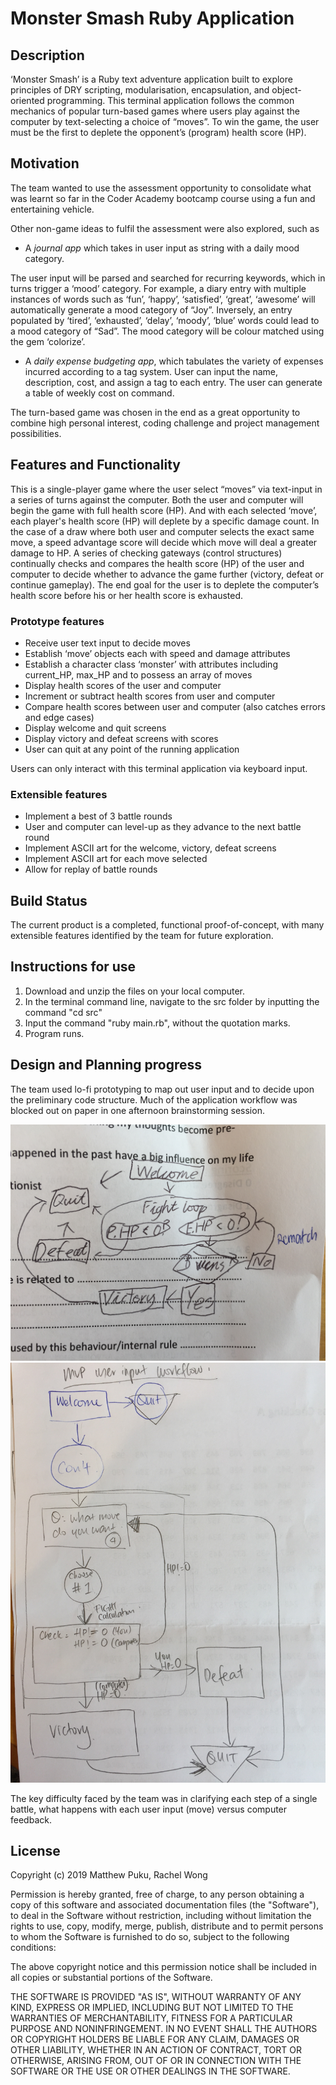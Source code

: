 # Monster Smash Ruby Application

## Description
‘Monster Smash’ is a Ruby text adventure application built to explore principles of DRY scripting, modularisation, encapsulation, and object-oriented programming. This terminal application follows the common mechanics of popular turn-based games where users play against the computer by text-selecting a choice of “moves”. To win the game, the user must be the first to deplete the opponent’s (program) health score (HP). 

## Motivation
The team wanted to use the assessment opportunity to consolidate what was learnt so far in the Coder Academy bootcamp course using a fun and entertaining vehicle. 

Other non-game ideas to fulfil the assessment were also explored, such as

- A *journal app* which takes in user input as string with a daily mood category.

The user input will be parsed and searched for recurring keywords, which in turns trigger a ‘mood’ category. For example, a diary entry with multiple instances of words such as ‘fun’, ‘happy’, ‘satisfied’, ‘great’, ‘awesome’ will automatically generate a mood category of “Joy”. Inversely, an entry populated by ‘tired’, ‘exhausted’, ‘delay’, ‘moody’, ‘blue’ words could lead to a mood category of “Sad”. The mood category will be colour matched using the gem ‘colorize’.

- A *daily expense budgeting app*, which tabulates the variety of expenses incurred according to a tag system. User can input the name, description, cost, and assign a tag to each entry. The user can generate a table of weekly cost on command.

The turn-based game was chosen in the end as a great opportunity to combine high personal interest, coding challenge and project management possibilities. 

## Features and Functionality
This is a single-player game where the user select “moves” via text-input in a series of turns against the computer. Both the user and computer will begin the game with full health score (HP). And with each selected ‘move’, each player's health score (HP) will deplete by a specific damage count. In the case of a draw where both user and computer selects the exact same move, a speed advantage score will decide which move will deal a greater damage to HP. A series of checking gateways (control structures) continually checks and compares the health score (HP) of the user and computer to decide whether to advance the game further (victory, defeat or continue gameplay). The end goal for the user is to deplete the computer’s health score before his or her health score is exhausted. 

### Prototype features
- Receive user text input to decide moves
- Establish ‘move’ objects each with speed and damage attributes
- Establish a character class ‘monster’ with attributes including current_HP, max_HP and to possess an array of moves 
- Display health scores of the user and computer
- Increment or subtract health scores from user and computer
- Compare health scores between user and computer (also catches errors and edge cases)
- Display welcome and quit screens
- Display victory and defeat screens with scores
- User can quit at any point of the running application

Users can only interact with this terminal application via keyboard input.

### Extensible features
- Implement a best of 3 battle rounds
- User and computer can level-up as they advance to the next battle round
- Implement ASCII art for the welcome, victory, defeat screens
- Implement ASCII art for each move selected
- Allow for replay of battle rounds

## Build Status
The current product is a completed, functional proof-of-concept, with many extensible features identified by the team for future exploration. 

## Instructions for use

1. Download and unzip the files on your local computer. 
2. In the terminal command line, navigate to the src folder by inputting the command "cd src"
3. Input the command "ruby main.rb", without the quotation marks. 
4. Program runs. 

## Design and Planning progress

The team used lo-fi prototyping to map out user input and to decide upon the preliminary code structure. Much of the application workflow was blocked out on paper in one afternoon brainstorming session. 

![alt text](https://github.com/matthew-puku/monster-smash/blob/master/images/CodeStructure2.JPG)
![alt text](https://github.com/matthew-puku/monster-smash/blob/master/images/UserInput_flowchart.JPG)

The key difficulty faced by the team was in clarifying each step of a single battle, what happens with each user input (move) versus computer feedback. 

## License

Copyright (c) 2019 Matthew Puku, Rachel Wong

Permission is hereby granted, free of charge, to any person obtaining a copy of this software and associated documentation files (the "Software"), to deal in the Software without restriction, including without limitation the rights to use, copy, modify, merge, publish, distribute and to permit persons to whom the Software is furnished to do so, subject to the following conditions:

The above copyright notice and this permission notice shall be included in all copies or substantial portions of the Software.

THE SOFTWARE IS PROVIDED "AS IS", WITHOUT WARRANTY OF ANY KIND, EXPRESS OR IMPLIED, INCLUDING BUT NOT LIMITED TO THE WARRANTIES OF MERCHANTABILITY, FITNESS FOR A PARTICULAR PURPOSE AND NONINFRINGEMENT. IN NO EVENT SHALL THE AUTHORS OR COPYRIGHT HOLDERS BE LIABLE FOR ANY CLAIM, DAMAGES OR OTHER LIABILITY, WHETHER IN AN ACTION OF CONTRACT, TORT OR OTHERWISE, ARISING FROM, OUT OF OR IN CONNECTION WITH THE SOFTWARE OR THE USE OR OTHER DEALINGS IN THE SOFTWARE.

